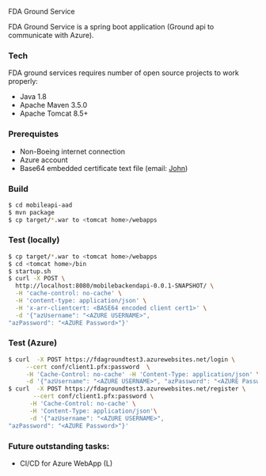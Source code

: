 FDA Ground Service

FDA Ground Service is a spring boot application (Ground api to communicate with Azure).

### Tech

FDA ground services requires number of open source projects to work properly:

* Java 1.8
* Apache Maven 3.5.0 
* Apache Tomcat 8.5+

### Prerequistes 
* Non-Boeing internet connection
* Azure account
* Base64 embedded certificate text file (email: [John](john.whelan@boeing.com))

### Build

```sh
$ cd mobileapi-aad
$ mvn package
$ cp target/*.war to <tomcat home>/webapps
```
### Test (locally)
```sh
$ cp target/*.war to <tomcat home>/webapps
$ cd <tomcat home>/bin
$ startup.sh
$ curl -X POST \
  http://localhost:8080/mobilebackendapi-0.0.1-SNAPSHOT/ \
  -H 'cache-control: no-cache' \
  -H 'content-type: application/json' \
  -H 'x-arr-clientcert: <BASE64 encoded client cert1>' \
  -d '{"azUsername": "<AZURE USERNAME>",
"azPassword": "<AZURE Password>"}'
```
### Test (Azure)
```sh
$ curl  -X POST https://fdagroundtest3.azurewebsites.net/login \
     --cert conf/client1.pfx:password  \
     -H 'Cache-Control: no-cache' -H 'Content-Type: application/json' \
     -d '{"azUsername": "<AZURE USERNAME>", "azPassword": "<AZURE Password>"}'
$ curl  -X POST https://fdagroundtest3.azurewebsites.net/register \
       --cert conf/client1.pfx:password \
      -H 'Cache-Control: no-cache' \
      -H 'Content-Type: application/json'\
      -d '{"azUsername": "<AZURE USERNAME>",
"azPassword": "<AZURE Password>"}'

```

### Future outstanding tasks:
* CI/CD for Azure WebApp (L)
